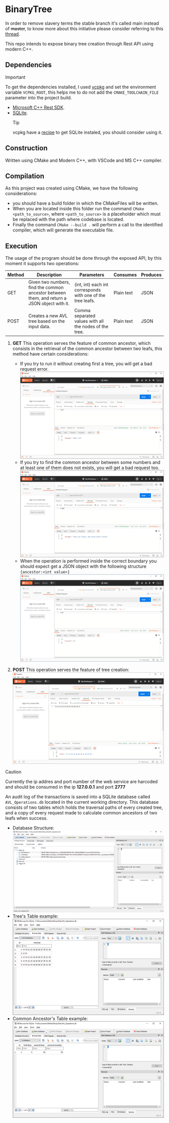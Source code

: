 # BinaryTree
In order to remove slavery terms the stable branch it's called main instead of ~~master~~, to know more about this initiative please consider referring to this [thread](https://twitter.com/mislav/status/1270388510684598272). 

This repo intends to expose binary tree creation through Rest API using modern C++.

## Dependencies

> [!IMPORTANT]
> To get the dependencies installed, I used [vcpkg](https://aka.ms/vcpkg) and set the environment variable `VCPKG_ROOT`, this helps me to do not add the `CMAKE_TOOLCHAIN_FILE` parameter into the project build.

- [Microsoft C++ Rest SDK](https://github.com/Microsoft/cpprestsdk).
- [SQLite](https://sqlite.org/index.html).
    > [!TIP]
    > vcpkg have a [recipe](https://github.com/microsoft/vcpkg/blob/master/docs/examples/installing-and-using-packages.md) to get SQLite instaled, you should consider using it.

## Construction
Written using CMake and Modern C++, with VSCode and MS C++ compiler.

## Compilation
As this project was created using CMake, we have the following considerations:

- you should have a build folder in which the CMakeFiles will be written. 
- When you are located inside this folder run the command `CMake <path_to_source>`, where `<path_to_source>` is a placeholder which must be replaced with the path where codebase is located. 
- Finally the command `CMake --build .` will perform a call to the identified compiler, which will generate the executable file.

## Execution
The usage of the program should be done through the exposed API, by this moment it supports two operations:

|Method  |Description  |Parameters  |Consumes  |Produces  |
|---------|---------|---------|---------|---------|
|GET     |Given two numbers, find the common ancestor between them, and return a JSON object with it. | (int, int) each int corresponds with one of the tree leafs. | Plain text | JSON |
|POST     |Creates a new AVL tree based on the input data.| Comma separated values with all the nodes of the tree.| Plain text | JSON |

1. **GET**
This operation serves the feature of common ancestor, which consists in the retrieval of the common ancestor between two leafs, this method have certain considerations:
    - If you try to run it without creating first a tree, you will get a bad request error.
        ![GET Operation succeded](docs/GET_400_1.PNG)
    - If you try to find the common ancestor between some numbers and at least one of them does not exists, you will get a bad request too.
        ![GET Operation succeded](docs/GET_400_2.PNG)
    - When the operation is performed inside the correct boundary you should expect get a JSON object with the following structure `{ancestor:<int value>}` 
        ![GET Operation succeded](docs/GET_200.PNG)

2. **POST**
This operation serves the feature of tree creation:
![POST Operation succeded](docs/POST_200.PNG)

> [!CAUTION]
> Currently the ip addres and port number of the web service are harcoded and should be consumed in the ip **127.0.0.1** and port **2777**

An audit log of the transactions is saved into a SQLite database called `AVL_Operations.db` located in the current working directory. This database consists of two tables which holds the traversal paths of every created tree, and a copy of every request made to calculate common ancestors of two leafs when success.

- Database Structure: ![Database structure](docs/DB_STRUCTURE.PNG)
- Tree's Table example: ![Database structure](docs/AVL_DB.PNG)
- Common Ancestor's Table example: ![Database structure](docs/LCA_DB.PNG)